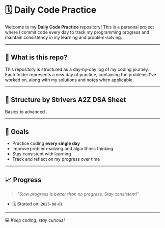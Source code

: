 # 🗓️ Daily Code Practice

Welcome to my **Daily Code Practice** repository! 
This is a personal project where I commit code every day to track my programming progress and maintain consistency in my learning and problem-solving.

---

## 📅 What is this repo?   

This repository is structured as a day-by-day log of my coding journey. 
Each folder represents a new day of practice, containing the problems I've worked on, along with my solutions and notes when applicable.

---

## 📂 Structure by Strivers A2Z DSA Sheet 
Basics to advanced .

---
## 🎯 Goals

- Practice coding **every single day**
- Improve problem-solving and algorithmic thinking
- Stay consistent with learning
- Track and reflect on my progress over time

---
## 📈 Progress

> _"Slow progress is better than no progress. Stay consistent!"_

- 🗓️ Started on: `2025-08-01`

---
💻 _Keep coding, stay curious!_


